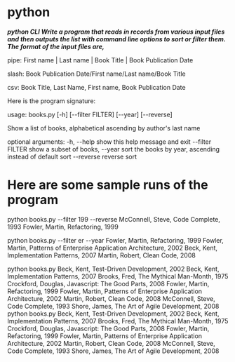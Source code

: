 # python
_**python CLI Write a program that reads in records from various input files and then outputs the list with command line options to sort or filter them. The format of the input files are,**_

pipe: First name | Last name | Book Title | Book Publication Date

slash: Book Publication Date/First name/Last name/Book Title

csv: Book Title, Last Name, First name, Book Publication Date

Here is the program signature:

usage: books.py [-h] [--filter FILTER] [--year] [--reverse]

Show a list of books, alphabetical ascending by author's last name

optional arguments: -h, --help show this help message and exit --filter FILTER show a subset of books,
--year sort the books by year, ascending instead of default sort --reverse reverse sort

# Here are some sample runs of the program

python books.py --filter 199 --reverse McConnell, Steve, Code Complete, 1993 Fowler, Martin, Refactoring, 1999

python books.py --filter er --year Fowler, Martin, Refactoring, 1999 Fowler, Martin, Patterns of Enterprise Application Architecture, 2002 Beck, Kent, Implementation Patterns, 2007 Martin, Robert, Clean Code, 2008

python books.py Beck, Kent, Test-Driven Development, 2002 Beck, Kent, Implementation Patterns, 2007 Brooks, Fred, The Mythical Man-Month, 1975 Crockford, Douglas, Javascript: The Good Parts, 2008 Fowler, Martin, Refactoring, 1999 Fowler, Martin, Patterns of Enterprise Application Architecture, 2002 Martin, Robert, Clean Code, 2008 McConnell, Steve, Code Complete, 1993 Shore, James, The Art of Agile Development, 2008
python books.py
Beck, Kent, Test-Driven Development, 2002
Beck, Kent, Implementation Patterns, 2007
Brooks, Fred, The Mythical Man-Month, 1975
Crockford, Douglas, Javascript: The Good Parts, 2008
Fowler, Martin, Refactoring, 1999
Fowler, Martin, Patterns of Enterprise Application Architecture, 2002
Martin, Robert, Clean Code, 2008
McConnell, Steve, Code Complete, 1993
Shore, James, The Art of Agile Development, 2008
